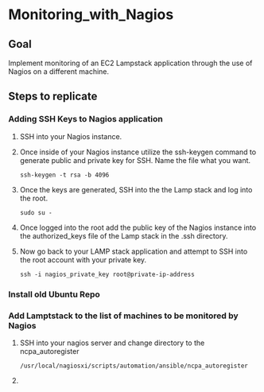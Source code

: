 # Monitoring_with_Nagios

## Goal

Implement monitoring of an EC2 Lampstack application through the use of Nagios on a different machine. 

## Steps to replicate 

### Adding SSH Keys to Nagios application

1. SSH into your Nagios instance.
2. Once inside of your Nagios instance utilize the ssh-keygen command to generate public and private key for SSH. Name the file what you want.
   ```
   ssh-keygen -t rsa -b 4096
   ```
   
3. Once the keys are generated, SSH into the the Lamp stack and log into the root.
   ```
   sudo su -
   ```
4. Once logged into the root add the public key of the Nagios instance into the authorized_keys file of the Lamp stack in the .ssh directory.
5. Now go back to your LAMP stack application and attempt to SSH into the root account with your private key.
   ```
   ssh -i nagios_private_key root@private-ip-address
   ```
   
### Install old Ubuntu Repo


### Add Lamptstack to the list of machines to be monitored by Nagios 

1. SSH into your nagios server and change directory to the ncpa_autoregister
   ```
   /usr/local/nagiosxi/scripts/automation/ansible/ncpa_autoregister 
   ```
   
2. 
